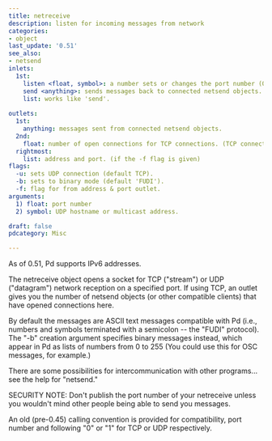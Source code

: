 ```yaml
---
title: netreceive
description: listen for incoming messages from network
categories:
- object
last_update: '0.51'
see_also:
- netsend
inlets:
  1st:
    listen <float, symbol>: a number sets or changes the port number (0 or negative closes the port). Optional symbol is a hostname which can be a UDP multicast address or a network interface.
    send <anything>: sends messages back to connected netsend objects.
    list: works like 'send'.
    
outlets:
  1st:
    anything: messages sent from connected netsend objects.
  2nd:
    float: number of open connections for TCP connections. (TCP connection only)
  rightmost:
    list: address and port. (if the -f flag is given)
flags:
  -u: sets UDP connection (default TCP).
  -b: sets to binary mode (default 'FUDI').
  -f: flag for from address & port outlet.
arguments:
  1) float: port number
  2) symbol: UDP hostname or multicast address.

draft: false
pdcategory: Misc

---
```


As of 0.51, Pd supports IPv6 addresses.

The netreceive object opens a socket for TCP ("stream") or UDP ("datagram") network reception on a specified port. If using TCP, an outlet gives you the number of netsend objects (or other compatible clients) that have opened connections here.

By default the messages are ASCII text messages compatible with Pd (i.e., numbers and symbols terminated with a semicolon -- the "FUDI" protocol). The "-b" creation argument specifies binary messages instead, which appear in Pd as lists of numbers from 0 to 255 (You could use this for OSC messages, for example.)

There are some possibilities for intercommunication with other programs... see the help for "netsend."

SECURITY NOTE: Don't publish the port number of your netreceive unless you wouldn't mind other people being able to send you messages.

An old (pre-0.45) calling convention is provided for compatibility, port number and following "0" or "1" for TCP or UDP respectively.




